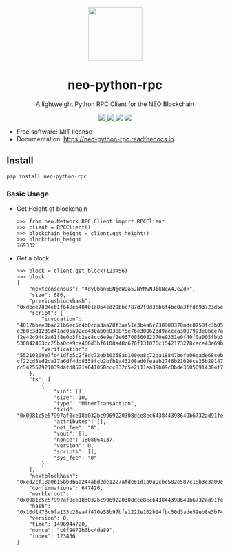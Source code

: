 <p align="center">
  <img
    src="http://res.cloudinary.com/vidsy/image/upload/v1503160820/CoZ_Icon_DARKBLUE_200x178px_oq0gxm.png"
    width="125px;">
</p>

<h1 align="center">neo-python-rpc</h1>

<p align="center">A lightweight Python RPC Client for the NEO Blockchain</p>
<div align="center">

<a href="https://pypi.python.org/pypi/neo-python-rpc" rel="nofollow"><img src="https://img.shields.io/pypi/v/neo-python-rpc.svg">
</a>
<a href="https://travis-ci.org/CityOfZion/neo-python-rpc" rel="nofollow"><img src="https://img.shields.io/travis/CityOfZion/neo-python-rpc.svg">
</a>
<a href="https://neo-python-rpc.readthedocs.io/en/latest/?badge=latest" rel="nofollow"><img src="https://readthedocs.org/projects/neo-python-rpc/badge/?version=latest"></a>
<a href="https://coveralls.io/github/CityOfZion/neo-python-rpc?branch=master" rel="nofollow"><img src="https://coveralls.io/repos/github/CityOfZion/neo-python-rpc/badge.svg?branch=master"></a>
</div>

<ul>
<li>Free software: MIT license</li>
<li>Documentation: <a href="https://neo-python-rpc.readthedocs.io" rel="nofollow">https://neo-python-rpc.readthedocs.io</a>.</li>
</ul>


## Install

`pip install neo-python-rpc`



### Basic Usage

- Get Height of blockchain
    ```
    >>> from neo.Network.RPC.Client import RPCClient
    >>> client = RPCClient()
    >>> blockchain_height = client.get_height()
    >>> blockchain_height
    769332
    ```
    
- Get a block
    ```
    >>> block = client.get_block(123456)
    >>> block
    {
        "nextconsensus": "AdyQbbn6ENjqWDa5JNYMwN3ikNcA4JeZdk",
        "size": 686,
        "previousblockhash": "0xdbee7804eb1f648e640401a864ed29bbc787d7f9d36b6f4be0a3ffd693723d5e",
        "script": {
            "invocation": "4012bbee0bac21b6ec5c4b0cda3aa28f3aa51e3b4a6c230908370adc8758fc3b051a865539bdca0cc6b450ff4fa18d3295f5c5a05a862b8aa9baff3e69011cb0f640ca5e3e5b3399a2014aa96575
    e2b0c3d1239d41ac05a92ec430ab0e0388f5e76e30062dd9aecca3007993e8bde7a00b70cdbef2fbb641164b9fba5f6ed724dc2e40458bcdf880cfef8d94aef714274ff4c258a13f541d2f8f678520bb5414704662cc5b9e714
    f2e42c94c2a61f8e0b3fb2ec8cc6e9ef2e0670056082370e9331e0f40f0a005fbb338e69465c6e0760ac04c2d61bdbec9922f10b8936d277609dd0f6cab1d7ee944902e0af2ba4ac6183a30158c1aa96c77262070161d24e1c5
    530842403cc25ba0ce9ca460d3bf6108a48c676f131076c1542173278cace43a69b7038d4f2f5b401e8bdea2e10c9c68598d9f530b6618b3165a7c791442cd6d093b6aa2",
            "verification": "55210209e7fd41dfb5c2f8dc72eb30358ac100ea8c72da18847befe06eade68cebfcb9210327da12b5c40200e9f65569476bbff2218da4f32548ff43b6387ec1416a231ee821034ff5ceeac41a
    cf22cd5ed2da17a6df4dd8358fcb2bfb1a43208ad0feaab2746b21026ce35b29147ad09e4afe4ec4a7319095f08198fa8babbe3c56e970b143528d2221038dddc06ce687677a53d54f096d2591ba2302068cf123c1f2d75c2dd
    dc542557921039dafd8571a641058ccc832c5e2111ea39b09c0bde36050914384f7a48bce9bf92102d02b1873a0863cd042cc717da31cea0d7cf9db32b74d4c72c01b0011503e2e2257ae"
        },
        "tx": [
            {
                "vin": [],
                "size": 10,
                "type": "MinerTransaction",
                "txid": "0x0981c5e57997af0ce18d032bc9969220308dce8ec643844398649b6732ad91fe",
                "attributes": [],
                "net_fee": "0",
                "vout": [],
                "nonce": 1808064137,
                "version": 0,
                "scripts": [],
                "sys_fee": "0"
            }
        ],
        "nextblockhash": "0xed2cf18a0b15bb3b6a244abd2de1227afde61d1b0a9cbc582e587c18b3c3a00e",
        "confirmations": 647426,
        "merkleroot": "0x0981c5e57997af0ce18d032bc9969220308dce8ec643844398649b6732ad91fe",
        "hash": "0x10d1473c9fa133b28ea4f470e58b97bfe1222e102b14fbc50d3ade59eb8e3b74",
        "version": 0,
        "time": 1496944720,
        "nonce": "c8f9672b6bc4de89",
        "index": 123456
    }
    ```
    
    
    